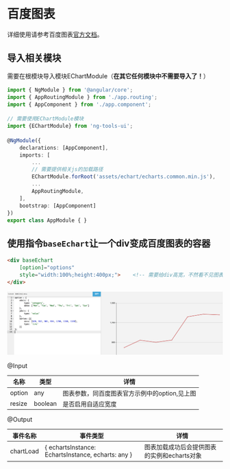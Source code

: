 # 百度图表
详细使用请参考百度图表[官方文档](http://echarts.baidu.com/api.html#echarts)。

## 导入相关模块
需要在根模块导入模块EChartModule（**在其它任何模块中不需要导入了！**）
```typescript
import { NgModule } from '@angular/core';
import { AppRoutingModule } from './app.routing';
import { AppComponent } from './app.component';

// 需要使用EChartModule模块
import {EChartModule} from 'ng-tools-ui';

@NgModule({
    declarations: [AppComponent],
    imports: [
        ...
        // 需要提供相关js的加载路径
        EChartModule.forRoot('assets/echart/echarts.common.min.js'),
        ...
        AppRoutingModule,
    ],
    bootstrap: [AppComponent]
})
export class AppModule { }

```
## 使用指令`baseEchart`让一个div变成百度图表的容器

```html
<div baseEchart 
    [option]="options"
    style="width:100%;height:400px;">    <!-- 需要给div高宽，不然看不见图表 -->
</div>
```
![图表实例](./images/echart.png)

@Input

名称 | 类型 | 详情
------------ | ------------- | ------------
option | any  | 图表参数，同百度图表官方示例中的option,见上图
resize | boolean  | 是否启用自适应宽度

@Output

事件名称 | 事件类型 | 详情
------------ | ------------- | ------------
chartLoad | { echartsInstance: EchartsInstance, echarts: any }  | 图表加载成功后会提供图表的实例和echarts对象
